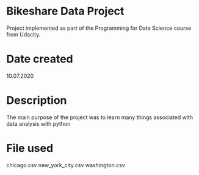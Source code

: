 # Bikeshare Data Project

Project implemented as part of the Programming for Data Science course from Udacity.

# Date created 

10.07.2020
 
# Description

The main purpose of the project was to learn many things associated with data analysis with python

# File used

chicago.csv
new_york_city.csv
washington.csv

